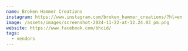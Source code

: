 ```yaml
---
name: Broken Hammer Creations
instagram: https://www.instagram.com/broken_hammer_creations/?hl=en
image: /assets/images/screenshot-2024-11-22-at-12.24.03 pm.png
website: https://www.facebook.com/bhcid/
tags:
  - vendors
---
```

